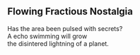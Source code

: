 Flowing Fractious Nostalgia
---------------------------
Has the area been pulsed with secrets?  
A echo swimming will grow  
the disintered lightning of a planet.  
